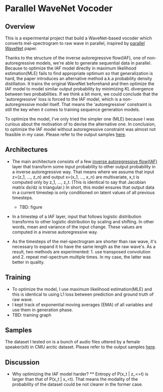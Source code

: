 # Parallel WaveNet Vocoder

## Overview
This is a experimental project that build a WaveNet-based vocoder which converts mel-spectrogram to raw wave in parallel, inspired by [parallel WaveNet]() paper.

Thanks to the structure of the inverse autoregressive flow(IAF), one of non-autoregressive models, we're able to generate sequential data in parallel. Because to optimize the IAF model directly in maximum likelihood estimation(MLE) fails to find appropriate optimum so that generalization is hard, the paper introduces an alternative method a.k.a probability density distillation. 
It trains the original WaveNet beforehand and then optimize the IAF model to model similar output probability by minimizing KL divergence between two probabilities. If we think a bit more, we could conclude that the 'autoregressive' loss is forced to the IAF model, which is a non-autoregressive model itself. That means the 'autoregressive' constraint is still the key when it comes to training sequence generation models.

To optimize the model, I've only tried the simpler one (MLE) because I was curious about the motivation of to devise the alternative one. In conclusion, to optimize the IAF model without autoregressive constraint was almost not feasible in my case. Please refer to the output samples [here](https://soundcloud.com/andabi/sets/parallel-wavenet-vocoder).

## Architectures
* The main architecture consists of a few [inverse autoregressive flow(IAF)](https://arxiv.org/abs/1606.04934) layer that transform some input probability to other output probability in a inverse autoregressive way.
That means where we assume that input z=(z_1, ..., z_n) and output x=(x_1, ..., x_n) are multivariate, x_t is computed only by z_1, ..., z_t.
(This is identical to say that Jacobian matrix dx/dz is triangular.)
In short, this model ensures that output data in a current timestep is only conditioned on latent values of all previous timesteps.
  * TBD: figure
* In a timestep of a IAF layer, input that follows logistic distribution transforms to other logistic distribution by scaling and shifting.
In other words, mean and variance of the input change.
These values are computed in a inverse autoregressive way.

* As the timesteps of the mel-spectrogram are shorter than raw wave, it's necessary to expand it to have the same length as the raw wave's.
As a result, two methods are experimented: 1. use transposed convolution and 2. repeat mel-spectrum multiple times.
In my case, the latter was better in quality.

## Training
* To optimize the model, I use maximum likelihood estimation(MLE) and this is identical to using L1 loss between prediction and ground truth of raw wave.
* I kept track of exponential moving averages (EMA) of all variables and use them in generation phase.
* TBD: training graph

## Samples
The dataset I tested on is a bunch of audio files uttered by a female speaker(slt) in CMU arctic dataset. Please refer to the output samples [here](https://soundcloud.com/andabi/sets/parallel-wavenet-vocoder).

## Discussion
* Why optimizing the IAF model harder?
** Entropy of P(x_t | z_<=t) is larger than that of P(x_t | x_<t). 
That means the modality of the probability of the dataset could be not clearer in the former case.

